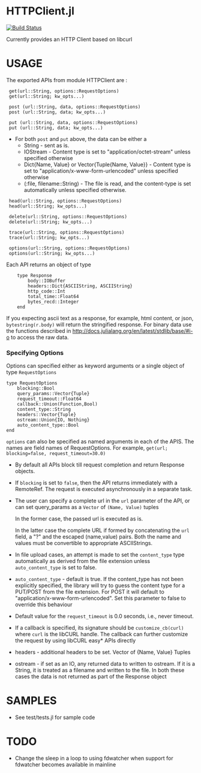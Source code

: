 HTTPClient.jl
=============

[![Build Status](https://travis-ci.org/amitmurthy/HTTPClient.jl.png?branch=master)](https://travis-ci.org/amitmurthy/HTTPClient.jl)

Currently provides an HTTP Client based on libcurl


USAGE
=====

The exported APIs from module HTTPClient are :

```
 get(url::String, options::RequestOptions)
 get(url::String; kw_opts...)

 post (url::String, data, options::RequestOptions)
 post (url::String, data; kw_opts...)

 put (url::String, data, options::RequestOptions)
 put (url::String, data; kw_opts...)
```

- For both ```post``` and ```put``` above, the data can be either a
  - String - sent as is.
  - IOStream - Content type is set to "application/octet-stream" unless specified otherwise
  - Dict{Name, Value} or Vector{Tuple{Name, Value}} - Content type is set to "application/x-www-form-urlencoded" unless specified otherwise
  - (:file, filename::String) - The file is read, and the content-type is set automatically unless specified otherwise.

```
 head(url::String, options::RequestOptions)
 head(url::String; kw_opts...)

 delete(url::String, options::RequestOptions)
 delete(url::String; kw_opts...)

 trace(url::String, options::RequestOptions)
 trace(url::String; kw_opts...)

 options(url::String, options::RequestOptions)
 options(url::String; kw_opts...)
```


Each API returns an object of type

```
    type Response
        body::IOBuffer
        headers::Dict{ASCIIString, ASCIIString}
        http_code::Int
        total_time::Float64
        bytes_recd::Integer
    end
```

If you expecting ascii text as a response, for example, html content, or json,
`bytestring(r.body)` will return the stringified response. For binary data use the
functions described in http://docs.julialang.org/en/latest/stdlib/base/#i-o to access
the raw data.

### Specifying Options

Options can specified either as keyword arguments or a single object of type `RequestOptions`

```
type RequestOptions
    blocking::Bool
    query_params::Vector{Tuple}
    request_timeout::Float64
    callback::Union(Function,Bool)
    content_type::String
    headers::Vector{Tuple}
    ostream::Union{IO, Nothing}
    auto_content_type::Bool
end
```

`options` can also be specified as named arguments in each of the APIS. The names are field names of RequestOptions.
For example, ```get(url; blocking=false, request_timeout=30.0)```


- By default all APIs block till request completion and return Response objects.

- If ```blocking``` is set to ```false```, then the API returns immediately with a RemoteRef. The request is executed asynchronously in a separate task.

- The user can specify a complete url in the ```url``` parameter of the API, or can set query_params as a ```Vector``` of ```(Name, Value)``` tuples

  In the former case, the passed url is executed as is.

  In the latter case the complete URL if formed by concatenating the ```url``` field, a "?" and
  the escaped (name,value) pairs. Both the name and values must be convertible to appropriate ASCIIStrings.

- In file upload cases, an attempt is made to set the ```content_type``` type automatically as
  derived from the file extension unless ```auto_content_type``` is set to false.

- ```auto_content_type``` - default is true. If the content_type has not been explicitly specified,
  the library will try to guess the content type for a PUT/POST from the file extension.
  For POST it will default to "application/x-www-form-urlencoded". Set this parameter to false to override this behaviour

- Default value for the ```request_timeout``` is 0.0 seconds, i.e., never timeout.

- If a callback is specified, its signature should be  ```customize_cb(curl)``` where ```curl``` is the libCURL handle.
  The callback can further customize the request by using libCURL easy* APIs directly

- headers - additional headers to be set. Vector of {Name, Value} Tuples

- ostream - if set as an IO, any returned data to written to ostream.
  If it is a String, it is treated as a filename and written to the file.
  In both these cases the data is not returned as part of the Response object



SAMPLES
=======
- See test/tests.jl for sample code


TODO
====
- Change the sleep in a loop to using fdwatcher when support for fdwatcher becomes available in mainline





